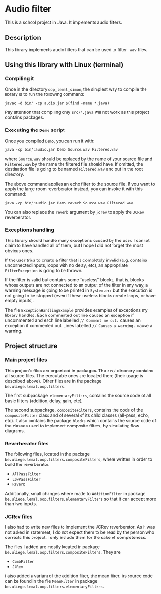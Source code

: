 # Audio filter

This is a school project in Java. It implements audio filters.

## Description

This library implements audio filters that can be used to filter `.wav` files.

## Using this library with Linux (terminal)

### Compiling it

Once in the directory `oop_lemal_simon`, the simplest way to compile the library is to run the
 following command:

```shell script
javac -d bin/ -cp audio.jar $(find -name *.java)
```

Pay attention that compiling only `src/*.java` will not work as this project contains packages.

### Executing the `Demo` script

Once you compiled `Demo`, you can run it with:

```shell script
java -cp bin/:audio.jar Demo Source.wav Filtered.wav
```
where `Source.wav` should be replaced by the name of your source file and `Filtered.wav` by the
 name the filtered file should have. If omitted, the destination file is going to be named
  `Filtered.wav` and put in the root directory.

The above command applies an echo filter to the source file. If you want to apply the
 large room reverberator instead, you can invoke it with this command:
 
```shell script
java -cp bin/:audio.jar Demo reverb Source.wav Filtered.wav
``` 

You can also replace the `reverb` argument by `jcrev` to apply the `JCRev` reverberator.

### Exceptions handling

This library should handle many exceptions caused by the user. I cannot claim to have handled all
 of them, but I hope I did not forget the most obvious ones.

If the user tries to create a filter
 that is completely invalid (e.g. contains unconnected inputs, loops with no delay, etc), an
  appropriate `FilterException` is going to be thrown.
  
If the filter is valid but contains some
 "useless" blocks, that is, blocks whose outputs are not connected to an output of the filter
  in any way, a warning message is going to be printed in `System.err` but the execution is not
   going to be stopped (even if these useless blocks create loops, or have empty inputs).
 
The file `ExceptionHandlingExample` provides examples of exceptions my library handles. Each
 commented out line causes an exception if uncommented and each line labelled `// Comment me out.`
  causes an exception if commented out. Lines labelled `// Causes a warning.` cause a warning.

## Project structure

### Main project files

This project's files are organised in packages. The `src/` directory contains all source files.
 The executable ones are located there (their usage is described above). Other files are in the
  package `be.uliege.lemal.oop.filters`.
  
The first subpackage, `elementaryFilters`, contains the source code of all basic filters
 (addition, delay, gain, etc).

The second subpackage, `compositeFilters`, contains the code of the `compositeFilter` class and
 of several of its child classes (all-pass, echo, etc). It also contains the package `blocks`
  which contains the source code of the classes used to implement composite filters, by
   simulating flow diagrams.

### Reverberator files

The following files, located in the package `be.uliege.lemal.oop.filters.compositeFilters`, where
 written in order to build the reverberator:
 
 * `AllPassFilter`
 * `LowPassFilter`
 * `Reverb`
 
Additionally, small changes where made to `AdditionFilter` in package 
`be.uliege.lemal.oop.filters.elementaryFilters` so that it can accept more than two inputs.

### JCRev files

I also had to write new files to implement the JCRev reverberator. As it was not asked in
 statement, I do not expect them to be read by the person who corrects this project. I only
  include them for the sake of completeness.
   
The files I added are mostly located in package `be.uliege.lemal.oop.filters.compositeFilters`.
 They are

 * `CombFilter`
 * `JCRev`
 
I also added a variant of the addition filter, the mean filter. Its source code can be found in
 the file `MeanFilter` in package `be.uliege.lemal.oop.filters.elementaryFilters`.
